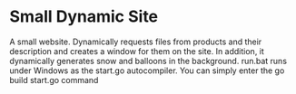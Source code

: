 # Small Dynamic Site
 A small website. Dynamically requests files from products and their description and creates a window for them on the site. In addition, it dynamically generates snow and balloons in the background.
 run.bat runs under Windows as the start.go autocompiler. You can simply enter the go build start.go command
